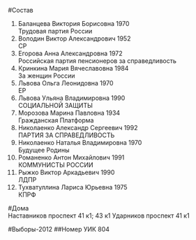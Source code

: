 #Состав
1. Баланцева Виктория Борисовна 1970   
    Трудовая партия России
2. Володин Виктор Александрович 1952   
    СР
3. Егорова Анна Александровна 1972   
    Российская партия пенсионеров за справедливость
4. Кринкина Мария Вячеславовна 1984   
    За женщин России
5. Львова Ольга Леонидовна 1970   
    ЕР
6. Львова Ульяна Владимировна 1990   
    СОЦИАЛЬНОЙ ЗАЩИТЫ
7. Морозова Марина Павловна 1934   
    Гражданская Платформа
8. Николаенко Александр Сергеевич 1992   
    ПАРТИЯ ЗА СПРАВЕДЛИВОСТЬ
9. Николаенко Наталья Владимировна 1970   
    Будущее Родины
10. Романенко Антон Михайлович 1991   
    КОММУНИСТЫ РОССИИ
11. Рыжко Виктор Аркадьевич 1990   
    ЛДПР
12. Тухватуллина Лариса Юрьевна 1975   
    КПРФ

#Дома  
Наставников проспект 41 к1; 43 к1 Ударников проспект 41 к1

#Выборы-2012
##Номер УИК
804
